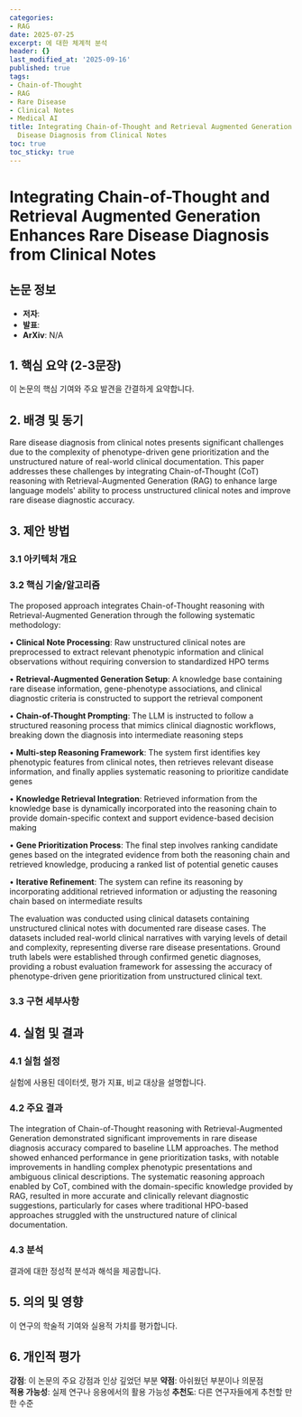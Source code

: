 ```yaml
---
categories:
- RAG
date: 2025-07-25
excerpt: 에 대한 체계적 분석
header: {}
last_modified_at: '2025-09-16'
published: true
tags:
- Chain-of-Thought
- RAG
- Rare Disease
- Clinical Notes
- Medical AI
title: Integrating Chain-of-Thought and Retrieval Augmented Generation Enhances Rare
  Disease Diagnosis from Clinical Notes
toc: true
toc_sticky: true
---
```


# Integrating Chain-of-Thought and Retrieval Augmented Generation Enhances Rare Disease Diagnosis from Clinical Notes

## 논문 정보
- **저자**: 
- **발표**: 
- **ArXiv**: N/A

## 1. 핵심 요약 (2-3문장)
이 논문의 핵심 기여와 주요 발견을 간결하게 요약합니다.

## 2. 배경 및 동기
Rare disease diagnosis from clinical notes presents significant challenges due to the complexity of phenotype-driven gene prioritization and the unstructured nature of real-world clinical documentation. This paper addresses these challenges by integrating Chain-of-Thought (CoT) reasoning with Retrieval-Augmented Generation (RAG) to enhance large language models' ability to process unstructured clinical notes and improve rare disease diagnostic accuracy.

## 3. 제안 방법

### 3.1 아키텍처 개요


### 3.2 핵심 기술/알고리즘
The proposed approach integrates Chain-of-Thought reasoning with Retrieval-Augmented Generation through the following systematic methodology:

• **Clinical Note Processing**: Raw unstructured clinical notes are preprocessed to extract relevant phenotypic information and clinical observations without requiring conversion to standardized HPO terms

• **Retrieval-Augmented Generation Setup**: A knowledge base containing rare disease information, gene-phenotype associations, and clinical diagnostic criteria is constructed to support the retrieval component

• **Chain-of-Thought Prompting**: The LLM is instructed to follow a structured reasoning process that mimics clinical diagnostic workflows, breaking down the diagnosis into intermediate reasoning steps

• **Multi-step Reasoning Framework**: The system first identifies key phenotypic features from clinical notes, then retrieves relevant disease information, and finally applies systematic reasoning to prioritize candidate genes

• **Knowledge Retrieval Integration**: Retrieved information from the knowledge base is dynamically incorporated into the reasoning chain to provide domain-specific context and support evidence-based decision making

• **Gene Prioritization Process**: The final step involves ranking candidate genes based on the integrated evidence from both the reasoning chain and retrieved knowledge, producing a ranked list of potential genetic causes

• **Iterative Refinement**: The system can refine its reasoning by incorporating additional retrieved information or adjusting the reasoning chain based on intermediate results







The evaluation was conducted using clinical datasets containing unstructured clinical notes with documented rare disease cases. The datasets included real-world clinical narratives with varying levels of detail and complexity, representing diverse rare disease presentations. Ground truth labels were established through confirmed genetic diagnoses, providing a robust evaluation framework for assessing the accuracy of phenotype-driven gene prioritization from unstructured clinical text.

### 3.3 구현 세부사항


## 4. 실험 및 결과

### 4.1 실험 설정
실험에 사용된 데이터셋, 평가 지표, 비교 대상을 설명합니다.

### 4.2 주요 결과


The integration of Chain-of-Thought reasoning with Retrieval-Augmented Generation demonstrated significant improvements in rare disease diagnosis accuracy compared to baseline LLM approaches. The method showed enhanced performance in gene prioritization tasks, with notable improvements in handling complex phenotypic presentations and ambiguous clinical descriptions. The systematic reasoning approach enabled by CoT, combined with the domain-specific knowledge provided by RAG, resulted in more accurate and clinically relevant diagnostic suggestions, particularly for cases where traditional HPO-based approaches struggled with the unstructured nature of clinical documentation.

### 4.3 분석
결과에 대한 정성적 분석과 해석을 제공합니다.

## 5. 의의 및 영향
이 연구의 학술적 기여와 실용적 가치를 평가합니다.

## 6. 개인적 평가

**강점**: 이 논문의 주요 강점과 인상 깊었던 부분
**약점**: 아쉬웠던 부분이나 의문점  
**적용 가능성**: 실제 연구나 응용에서의 활용 가능성
**추천도**: 다른 연구자들에게 추천할 만한 수준

